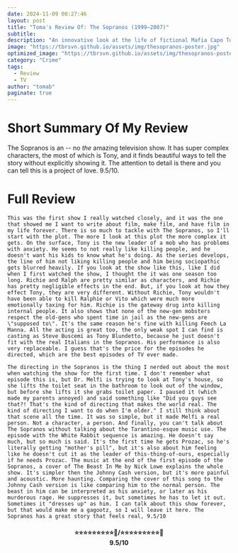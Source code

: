 ```yaml
---
date: 2024-11-09 00:27:46
layout: post
title: "Toma's Review Of: The Sopranos (1999–2007)"
subtitle:
description: "An innovative look at the life of fictional Mafia Capo Tony Soprano, this serial is presented largely first person, but additional perspective is conveyed by the intimate conversations Tony has with his psychotherapist. We see Tony at work, at home, and in therapy. Moments of black comedy intersperse this aggressive, adult drama, with adult language, and extreme violence."
image: "https://tbrsvn.github.io/assets/img/thesopranos-poster.jpg"
optimized_image: "https://tbrsvn.github.io/assets/img/thesopranos-poster.jpg"
category: "Crime"
tags:
  - Review
  - TV
author: "tomab"
paginate: true
---
```


# Short Summary Of My Review

The Sopranos is an -- no *the* amazing television show. It has super complex characters, the most of which is Tony, and it finds beautiful ways to tell the story without explicitly showing it. The attention to detail is there and you can tell this is a project of love. 9.5/10.

# Full Review

	This was the first show I really watched closely, and it was the one that showed me I want to write about film, make film, and have film in my life forever. There is so much to tackle with The Sopranos, so I'll start with the plot. The more I look at this plot the more complex it gets. On the surface, Tony is the new leader of a mob who has problems with anxiety. He seems to not really like killing people, and he doesn't want his kids to know what he's doing. As the series develops, the line of him not liking killing people and him being sociopathic gets blurred heavily. If you look at the show like this, like I did when I first watched the show, I thought the it was one season too long. Richie and Ralph are pretty similar as characters, and Richie has pretty negligible effects in the end. But, if you look at how they effect Tony, they are very different. Without Richie, Tony wouldn't have been able to kill Ralphie or Vito which were much more emotionally taxing for him. Richie is the gateway drug into killing internal people. It also shows that none of the new-gen mobsters respect the old-gens who spent time in jail as the new-gens are \"supposed to\". It's the same reason he's fine with killing Feech La Manna. All the acting is great too, the only weak spot I can find is casting as Steve Buscemi as Tony Blundetto, because he just doesn't fit with the real Italians in the Sopranos. His performance is also very replaceable. I guess that's the price for the episodes he directed, which are the best episodes of TV ever made.  

	The directing in the Sopranos is the thing I nerded out about the most when watching the show for the first time. I don't remember what episode this is, but Dr. Melfi is trying to look at Tony's house, so she lifts the toilet seat in the bathroom to look out of the window, but before she lifts it she grabs toilet paper. I paused it (which made my parents annoyed) and said something like "Did you guys see that?! That's the kind of directing that makes the world real. The kind of directing I want to do when I'm older." I still think about that scene all the time. It was so simple, but it made Melfi a real person. Not a character, a person. And finally, you can't talk about The Sopranos without talking about the Tarantino-esque music use. The episode with the White Rabbit sequence is amazing. He doesn't say much, but so much is said. It's the first time he gets Prozac, so he's literally getting "mother's pill", but it's also about him feeling like he doesn't cut it as the leader of this-thing-of-ours, especially if he needs Prozac. The music at the end of the first episode of the Sopranos, a cover of The Beast In Me by Nick Lowe explains the whole show. It's simpler then the Johnny Cash version, but it's more painful and acoustic. More haunting. Comparing the cover of this song to the Johnny Cash version is like comparing him to the normal person. The beast in him can be interpreted as his anxiety, or later as his murderous rage. He suppresses it, but sometimes he has to let it out. Sometimes it "dresses up" as him. I can talk about this show forever, but that would make me a gagootz, so I will leave it here. The Sopranos has a great story that feels real, 9.5/10

<h4 style="text-align:center;"> ⭐⭐⭐⭐⭐⭐⭐⭐⭐💫/⭐⭐⭐⭐⭐⭐⭐⭐⭐🌟<br>9.5/10</h4>